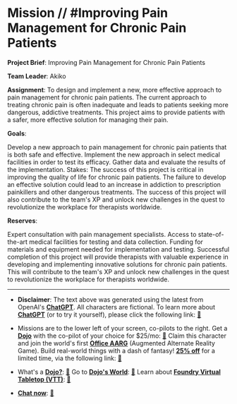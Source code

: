 # Mission // #Improving Pain Management for Chronic Pain Patients

**Project Brief**: Improving Pain Management for Chronic Pain Patients

**Team Leader**: Akiko

**Assignment**:
To design and implement a new, more effective approach to pain management for chronic pain patients. The current approach to treating chronic pain is often inadequate and leads to patients seeking more dangerous, addictive treatments. This project aims to provide patients with a safer, more effective solution for managing their pain.

**Goals**:

Develop a new approach to pain management for chronic pain patients that is both safe and effective.
Implement the new approach in select medical facilities in order to test its efficacy.
Gather data and evaluate the results of the implementation.
Stakes:
The success of this project is critical in improving the quality of life for chronic pain patients. The failure to develop an effective solution could lead to an increase in addiction to prescription painkillers and other dangerous treatments. The success of this project will also contribute to the team's XP and unlock new challenges in the quest to revolutionize the workplace for therapists worldwide.

**Reserves**:

Expert consultation with pain management specialists.
Access to state-of-the-art medical facilities for testing and data collection.
Funding for materials and equipment needed for implementation and testing.
Successful completion of this project will provide therapists with valuable experience in developing and implementing innovative solutions for chronic pain patients. This will contribute to the team's XP and unlock new challenges in the quest to revolutionize the workplace for therapists worldwide.

---

* **Disclaimer**: The text above was generated using the latest from OpenAI's [**ChatGPT**](https://openai.com/blog/chatgpt/).  All characters are fictional.  To learn more about [**ChatGPT**](https://openai.com/blog/chatgpt/) (or to try it yourself), please click the following link: [:closed_book:](https://openai.com/blog/chatgpt/)

* Missions are to the lower left of your screen, co-pilots to the right. Get a [**Dojo**](https://workmates.live/marketplace) with the co-pilot of your choice for $25/mo: [:green_book:](https://workmates.live/marketplace)  Claim this character and join the world's first [**Office AARG**](https://dojos.world) (Augmented Alternate Reality Game). Build real-world things with a dash of fantasy! [**25% off**](https://blog.workmates.live/deal-on-a-dojo) for a limited time, via the following link: [:green_book:](https://blog.workmates.live/deal-on-a-dojo) 

* What's a [**Dojo?**](https://workdojos.com): [:blue_book:](https://workdojos.com)  Go to [**Dojo's World**](https://dojos.world): [:blue_book:](https://dojos.world)  Learn about [**Foundry Virtual Tabletop (VTT)**](https://foundryvtt.com): [:closed_book:](https://foundryvtt.com/)

* [**Chat now**](https://chat.workmates.live/channel/support): [:ledger:](https://chat.workmates.live/channel/support)
